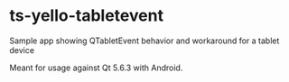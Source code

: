 # ts-yello-tabletevent
Sample app showing QTabletEvent behavior and workaround for a tablet device

Meant for usage against Qt 5.6.3 with Android.

